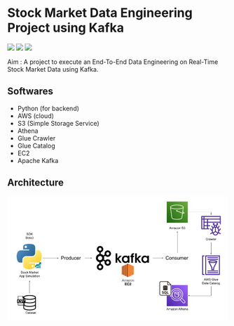 
# Stock Market Data Engineering Project using Kafka

<img src="https://img.shields.io/badge/Python-3.9-green"/> <img src="https://img.shields.io/badge/Streaming-Kafka-purple"/> <img src="https://img.shields.io/badge/Cloud-Aws-yellow"/> 

Aim : A project to execute an End-To-End Data Engineering on Real-Time Stock Market Data using Kafka.

## Softwares
* Python (for backend)
* AWS (cloud)
* S3 (Simple Storage Service)
* Athena
* Glue Crawler
* Glue Catalog
* EC2
* Apache Kafka

## Architecture
<img src="Architecture.jpg"/>
